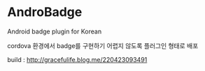 # AndroBadge
Android badge plugin for Korean

cordova 환경에서 badge를 구현하기 어렵지 않도록 플러그인 형태로 배포

build : http://gracefulife.blog.me/220423093491
